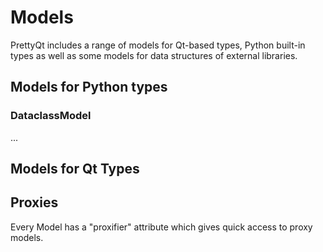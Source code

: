 Models
======

PrettyQt includes a range of models for Qt-based types, Python built-in types as well as
some models for data structures of external libraries.

## Models for Python types

### DataclassModel
...



## Models for Qt Types


## Proxies

Every Model has a "proxifier" attribute which gives quick access to proxy models.



